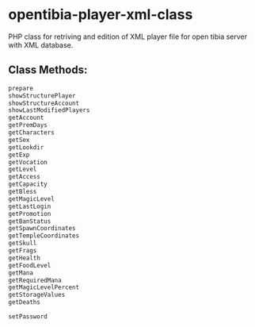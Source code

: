 # opentibia-player-xml-class
PHP class for retriving and edition of XML player file for open tibia server with XML database.

## Class Methods:

```php
prepare
showStructurePlayer
showStructureAccount
showLastModifiedPlayers
getAccount
getPremDays
getCharacters
getSex
getLookdir
getExp
getVocation
getLevel
getAccess
getCapacity
getBless
getMagicLevel
getLastLogin
getPromotion
getBanStatus
getSpawnCoordinates
getTempleCoordinates
getSkull
getFrags
getHealth
getFoodLevel
getMana
getRequiredMana
getMagicLevelPercent
getStorageValues
getDeaths

setPassword

```
